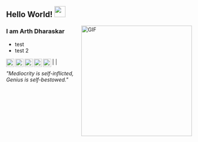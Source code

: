 ## Hello World! <img src="https://raw.githubusercontent.com/iampavangandhi/iampavangandhi/master/gifs/Hi.gif" width="30px"></h2>


<img align="right" alt="GIF" src="https://media.giphy.com/media/3o7qEc1FhfvPMjlSCI/giphy.gif" width="300" height="300" />

### I am Arth Dharaskar
- test
- test 2

<a href="https://twitter.com/_ArthDh">
  <img align="left" alt="Arth's Twitter" width="22px" src="https://cdn.jsdelivr.net/npm/simple-icons@v3/icons/twitter.svg" />
</a>|
<a href="https://www.linkedin.com/in/arth-dharaskar-2092a8148/">
  <img align="left" alt="Arth's Linkdein" width="22px" src="https://cdn.jsdelivr.net/npm/simple-icons@v3/icons/linkedin.svg" />
</a>|
<a href="https://github.com/ArthDh">
  <img align="left" alt="Arth's Github" width="22px" src="https://cdn.jsdelivr.net/npm/simple-icons@v3/icons/github.svg" />
</a>
<a href="mailto:arth.dharaskar97@gmail.com">
  <img align="left" alt="Arth's Gmail" width="22px" src="https://cdn.jsdelivr.net/npm/simple-icons@v3/icons/gmail.svg" />
</a>
<a href="https://www.kaggle.com/cronoz30">
  <img align="left" alt="Arth's Kaggle" width="22px" src="https://cdn.jsdelivr.net/npm/simple-icons@3.1.0/icons/kaggle.svg" />
</a>
<br/>

<i> "Mediocrity is self-inflicted, Genius is self-bestowed." </i>

